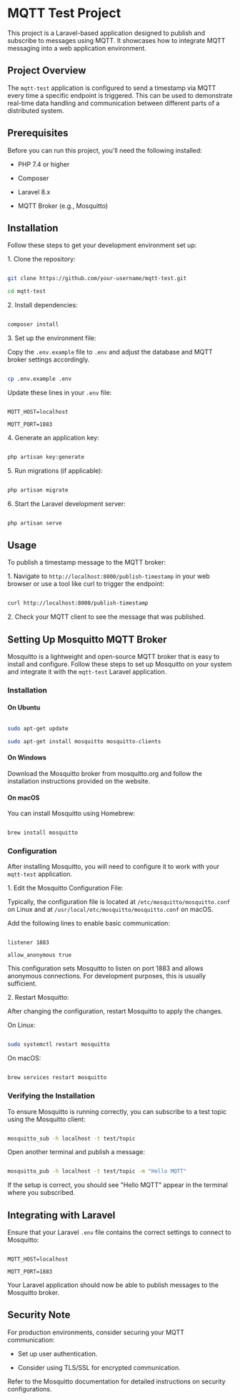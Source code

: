 # MQTT Test Project

This project is a Laravel-based application designed to publish and subscribe to messages using MQTT. It showcases how to integrate MQTT messaging into a web application environment.

## Project Overview

The `mqtt-test` application is configured to send a timestamp via MQTT every time a specific endpoint is triggered. This can be used to demonstrate real-time data handling and communication between different parts of a distributed system.

## Prerequisites

Before you can run this project, you'll need the following installed:

- PHP 7.4 or higher

- Composer

- Laravel 8.x

- MQTT Broker (e.g., Mosquitto)

## Installation

Follow these steps to get your development environment set up:

1\. Clone the repository:

```bash

git clone https://github.com/your-username/mqtt-test.git

cd mqtt-test

```

2\. Install dependencies:

```bash

composer install

```

3\. Set up the environment file:

Copy the `.env.example` file to `.env` and adjust the database and MQTT broker settings accordingly.

```bash

cp .env.example .env

```

Update these lines in your `.env` file:

```plaintext

MQTT_HOST=localhost

MQTT_PORT=1883

```

4\. Generate an application key:

```bash

php artisan key:generate

```

5\. Run migrations (if applicable):

```bash

php artisan migrate

```

6\. Start the Laravel development server:

```bash

php artisan serve

```

## Usage

To publish a timestamp message to the MQTT broker:

1\. Navigate to `http://localhost:8000/publish-timestamp` in your web browser or use a tool like curl to trigger the endpoint:

```bash

curl http://localhost:8000/publish-timestamp

```

2\. Check your MQTT client to see the message that was published.

## Setting Up Mosquitto MQTT Broker

Mosquitto is a lightweight and open-source MQTT broker that is easy to install and configure. Follow these steps to set up Mosquitto on your system and integrate it with the `mqtt-test` Laravel application.

### Installation

#### On Ubuntu

```bash

sudo apt-get update

sudo apt-get install mosquitto mosquitto-clients

```

#### On Windows

Download the Mosquitto broker from mosquitto.org and follow the installation instructions provided on the website.

#### On macOS

You can install Mosquitto using Homebrew:

```bash

brew install mosquitto

```

### Configuration

After installing Mosquitto, you will need to configure it to work with your `mqtt-test` application.

1\. Edit the Mosquitto Configuration File:

Typically, the configuration file is located at `/etc/mosquitto/mosquitto.conf` on Linux and at `/usr/local/etc/mosquitto/mosquitto.conf` on macOS.

Add the following lines to enable basic communication:

```plaintext

listener 1883

allow_anonymous true

```

This configuration sets Mosquitto to listen on port 1883 and allows anonymous connections. For development purposes, this is usually sufficient.

2\. Restart Mosquitto:

After changing the configuration, restart Mosquitto to apply the changes.

On Linux:

```bash

sudo systemctl restart mosquitto

```

On macOS:

```bash

brew services restart mosquitto

```

### Verifying the Installation

To ensure Mosquitto is running correctly, you can subscribe to a test topic using the Mosquitto client:

```bash

mosquitto_sub -h localhost -t test/topic

```

Open another terminal and publish a message:

```bash

mosquitto_pub -h localhost -t test/topic -m "Hello MQTT"

```

If the setup is correct, you should see "Hello MQTT" appear in the terminal where you subscribed.

## Integrating with Laravel

Ensure that your Laravel `.env` file contains the correct settings to connect to Mosquitto:

```plaintext

MQTT_HOST=localhost

MQTT_PORT=1883

```

Your Laravel application should now be able to publish messages to the Mosquitto broker.

## Security Note

For production environments, consider securing your MQTT communication:

- Set up user authentication.

- Consider using TLS/SSL for encrypted communication.

Refer to the Mosquitto documentation for detailed instructions on security configurations.

